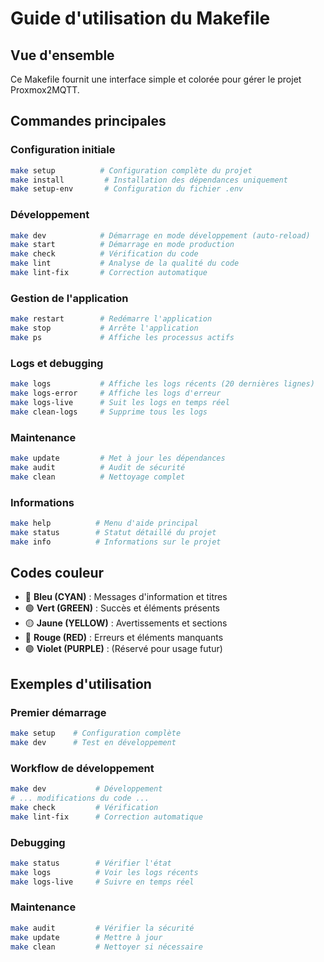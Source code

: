 # Guide d'utilisation du Makefile

## Vue d'ensemble

Ce Makefile fournit une interface simple et colorée pour gérer le projet Proxmox2MQTT.

## Commandes principales

### Configuration initiale
```bash
make setup          # Configuration complète du projet
make install         # Installation des dépendances uniquement
make setup-env       # Configuration du fichier .env
```

### Développement
```bash
make dev            # Démarrage en mode développement (auto-reload)
make start          # Démarrage en mode production
make check          # Vérification du code
make lint           # Analyse de la qualité du code
make lint-fix       # Correction automatique
```

### Gestion de l'application
```bash
make restart        # Redémarre l'application
make stop           # Arrête l'application
make ps             # Affiche les processus actifs
```

### Logs et debugging
```bash
make logs           # Affiche les logs récents (20 dernières lignes)
make logs-error     # Affiche les logs d'erreur
make logs-live      # Suit les logs en temps réel
make clean-logs     # Supprime tous les logs
```

### Maintenance
```bash
make update         # Met à jour les dépendances
make audit          # Audit de sécurité
make clean          # Nettoyage complet
```

### Informations
```bash
make help          # Menu d'aide principal
make status        # Statut détaillé du projet
make info          # Informations sur le projet
```

## Codes couleur

- 🔵 **Bleu (CYAN)** : Messages d'information et titres
- 🟢 **Vert (GREEN)** : Succès et éléments présents
- 🟡 **Jaune (YELLOW)** : Avertissements et sections
- 🔴 **Rouge (RED)** : Erreurs et éléments manquants
- 🟣 **Violet (PURPLE)** : (Réservé pour usage futur)

## Exemples d'utilisation

### Premier démarrage
```bash
make setup    # Configuration complète
make dev      # Test en développement
```

### Workflow de développement
```bash
make dev           # Développement
# ... modifications du code ...
make check         # Vérification
make lint-fix      # Correction automatique
```

### Debugging
```bash
make status        # Vérifier l'état
make logs          # Voir les logs récents
make logs-live     # Suivre en temps réel
```

### Maintenance
```bash
make audit         # Vérifier la sécurité
make update        # Mettre à jour
make clean         # Nettoyer si nécessaire
```